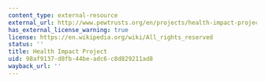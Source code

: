 ```yaml
---
content_type: external-resource
external_url: http://www.pewtrusts.org/en/projects/health-impact-project/about
has_external_license_warning: true
license: https://en.wikipedia.org/wiki/All_rights_reserved
status: ''
title: Health Impact Project
uid: 98af9137-d8fb-44be-adc6-c8d829211ad8
wayback_url: ''
---
```

